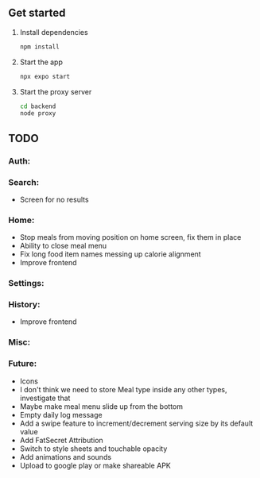 ## Get started

1. Install dependencies

   ```bash
   npm install
   ```

2. Start the app

   ```bash
   npx expo start
   ```

3. Start the proxy server
   ```bash
   cd backend
   node proxy
   ```


## TODO
### Auth:

### Search:
- Screen for no results

### Home:
- Stop meals from moving position on home screen, fix them in place
- Ability to close meal menu
- Fix long food item names messing up calorie alignment 
- Improve frontend

### Settings:

### History:
- Improve frontend

### Misc:

### Future:
- Icons
- I don't think we need to store Meal type inside any other types, investigate that
- Maybe make meal menu slide up from the bottom
- Empty daily log message
- Add a swipe feature to increment/decrement serving size by its default value
- Add FatSecret Attribution
- Switch to style sheets and touchable opacity
- Add animations and sounds
- Upload to google play or make shareable APK